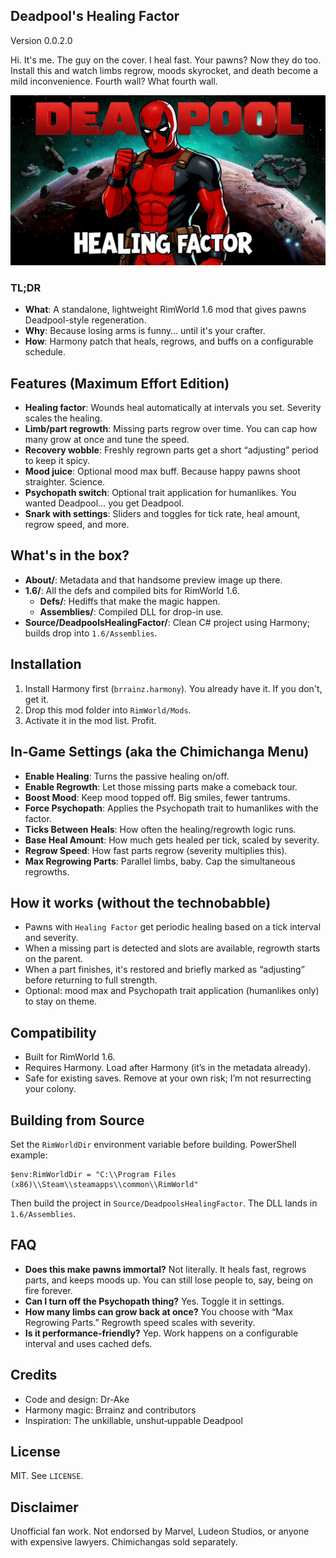 ## Deadpool's Healing Factor

Version 0.0.2.0

Hi. It's me. The guy on the cover. I heal fast. Your pawns? Now they do too. Install this and watch limbs regrow, moods skyrocket, and death become a mild inconvenience. Fourth wall? What fourth wall.

![Preview](About/Preview.png)

### TL;DR
- **What**: A standalone, lightweight RimWorld 1.6 mod that gives pawns Deadpool-style regeneration.
- **Why**: Because losing arms is funny… until it's your crafter.
- **How**: Harmony patch that heals, regrows, and buffs on a configurable schedule.

## Features (Maximum Effort Edition)
- **Healing factor**: Wounds heal automatically at intervals you set. Severity scales the healing.
- **Limb/part regrowth**: Missing parts regrow over time. You can cap how many grow at once and tune the speed.
- **Recovery wobble**: Freshly regrown parts get a short “adjusting” period to keep it spicy.
- **Mood juice**: Optional mood max buff. Because happy pawns shoot straighter. Science.
- **Psychopath switch**: Optional trait application for humanlikes. You wanted Deadpool… you get Deadpool.
- **Snark with settings**: Sliders and toggles for tick rate, heal amount, regrow speed, and more.

## What's in the box?
- **About/**: Metadata and that handsome preview image up there.
- **1.6/**: All the defs and compiled bits for RimWorld 1.6.
  - **Defs/**: Hediffs that make the magic happen.
  - **Assemblies/**: Compiled DLL for drop-in use.
- **Source/DeadpoolsHealingFactor/**: Clean C# project using Harmony; builds drop into `1.6/Assemblies`.

## Installation
1. Install Harmony first (`brrainz.harmony`). You already have it. If you don't, get it.
2. Drop this mod folder into `RimWorld/Mods`.
3. Activate it in the mod list. Profit.

## In‑Game Settings (aka the Chimichanga Menu)
- **Enable Healing**: Turns the passive healing on/off.
- **Enable Regrowth**: Let those missing parts make a comeback tour.
- **Boost Mood**: Keep mood topped off. Big smiles, fewer tantrums.
- **Force Psychopath**: Applies the Psychopath trait to humanlikes with the factor.
- **Ticks Between Heals**: How often the healing/regrowth logic runs.
- **Base Heal Amount**: How much gets healed per tick, scaled by severity.
- **Regrow Speed**: How fast parts regrow (severity multiplies this).
- **Max Regrowing Parts**: Parallel limbs, baby. Cap the simultaneous regrowths.

## How it works (without the technobabble)
- Pawns with `Healing Factor` get periodic healing based on a tick interval and severity.
- When a missing part is detected and slots are available, regrowth starts on the parent.
- When a part finishes, it's restored and briefly marked as “adjusting” before returning to full strength.
- Optional: mood max and Psychopath trait application (humanlikes only) to stay on theme.

## Compatibility
- Built for RimWorld 1.6.
- Requires Harmony. Load after Harmony (it’s in the metadata already).
- Safe for existing saves. Remove at your own risk; I’m not resurrecting your colony.

## Building from Source
Set the `RimWorldDir` environment variable before building. PowerShell example:

```
$env:RimWorldDir = "C:\\Program Files (x86)\\Steam\\steamapps\\common\\RimWorld"
```

Then build the project in `Source/DeadpoolsHealingFactor`. The DLL lands in `1.6/Assemblies`.

## FAQ
- **Does this make pawns immortal?**
  Not literally. It heals fast, regrows parts, and keeps moods up. You can still lose people to, say, being on fire forever.
- **Can I turn off the Psychopath thing?**
  Yes. Toggle it in settings.
- **How many limbs can grow back at once?**
  You choose with “Max Regrowing Parts.” Regrowth speed scales with severity.
- **Is it performance‑friendly?**
  Yep. Work happens on a configurable interval and uses cached defs.

## Credits
- Code and design: Dr-Ake
- Harmony magic: Brrainz and contributors
- Inspiration: The unkillable, unshut‑uppable Deadpool

## License
MIT. See `LICENSE`.

## Disclaimer
Unofficial fan work. Not endorsed by Marvel, Ludeon Studios, or anyone with expensive lawyers. Chimichangas sold separately.
